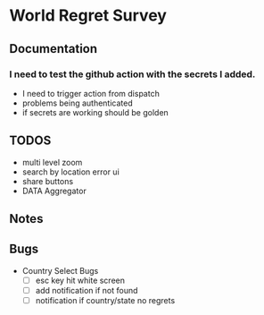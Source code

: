 # World Regret Survey

## Documentation

### I need to test the github action with the secrets I added.

- I need to trigger action from dispatch
- problems being authenticated
- if secrets are working should be golden

## TODOS

- multi level zoom
- search by location error ui
- share buttons
- DATA Aggregator

## Notes

## Bugs

- Country Select Bugs
  - [ ] esc key hit white screen
  - [ ] add notification if not found
  - [ ] notification if country/state no regrets
